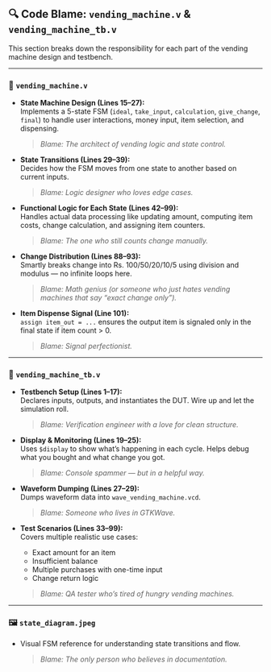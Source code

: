 ## 🔍 Code Blame: `vending_machine.v` & `vending_machine_tb.v`

This section breaks down the responsibility for each part of the vending machine design and testbench.

---

### 🧠 `vending_machine.v`

- **State Machine Design (Lines 15–27):**  
  Implements a 5-state FSM (`ideal`, `take_input`, `calculation`, `give_change`, `final`) to handle user interactions, money input, item selection, and dispensing.  
  > _Blame: The architect of vending logic and state control._

- **State Transitions (Lines 29–39):**  
  Decides how the FSM moves from one state to another based on current inputs.  
  > _Blame: Logic designer who loves edge cases._

- **Functional Logic for Each State (Lines 42–99):**  
  Handles actual data processing like updating amount, computing item costs, change calculation, and assigning item counters.  
  > _Blame: The one who still counts change manually._

- **Change Distribution (Lines 88–93):**  
  Smartly breaks change into Rs. 100/50/20/10/5 using division and modulus — no infinite loops here.  
  > _Blame: Math genius (or someone who just hates vending machines that say “exact change only”)._

- **Item Dispense Signal (Line 101):**  
  `assign item_out = ...` ensures the output item is signaled only in the final state if item count > 0.  
  > _Blame: Signal perfectionist._

---

### 🧪 `vending_machine_tb.v`

- **Testbench Setup (Lines 1–17):**  
  Declares inputs, outputs, and instantiates the DUT. Wire up and let the simulation roll.  
  > _Blame: Verification engineer with a love for clean structure._

- **Display & Monitoring (Lines 19–25):**  
  Uses `$display` to show what’s happening in each cycle. Helps debug what you bought and what change you got.  
  > _Blame: Console spammer — but in a helpful way._

- **Waveform Dumping (Lines 27–29):**  
  Dumps waveform data into `wave_vending_machine.vcd`.  
  > _Blame: Someone who lives in GTKWave._

- **Test Scenarios (Lines 33–99):**  
  Covers multiple realistic use cases:
  - Exact amount for an item
  - Insufficient balance
  - Multiple purchases with one-time input
  - Change return logic  
  > _Blame: QA tester who’s tired of hungry vending machines._

---

### 🖼️ `state_diagram.jpeg`

- Visual FSM reference for understanding state transitions and flow.  
  > _Blame: The only person who believes in documentation._

